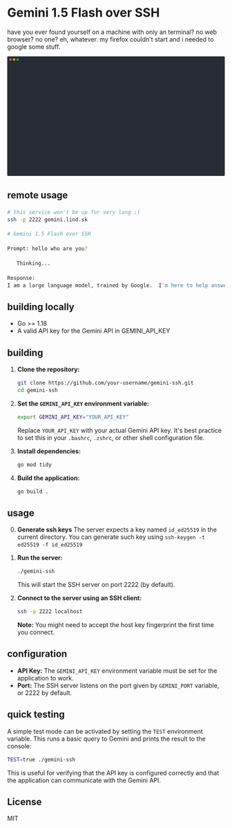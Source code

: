 # Gemini 1.5 Flash over SSH

have you ever found yourself on a machine with only an terminal? no web browser?
no one? eh, whatever. my firefox couldn't start and i needed to google some stuff.

![](./demo.svg)

## remote usage

```bash
# this service won't be up for very long ;)
ssh -p 2222 gemini.lind.sk

# Gemini 1.5 Flash over SSH

Prompt: hello who are you?

   Thinking...

Response:
I am a large language model, trained by Google.  I'm here to help answe
```
## building locally

*   Go >= 1.18
*   A valid API key for the Gemini API in GEMINI_API_KEY

## building

1.  **Clone the repository:**

    ```bash
    git clone https://github.com/your-username/gemini-ssh.git
    cd gemini-ssh
    ```

2.  **Set the `GEMINI_API_KEY` environment variable:**

    ```bash
    export GEMINI_API_KEY="YOUR_API_KEY"
    ```

    Replace `YOUR_API_KEY` with your actual Gemini API key.  It's best practice to set this in your `.bashrc`, `.zshrc`, or other shell configuration file.

3.  **Install dependencies:**

    ```bash
    go mod tidy
    ```

4.  **Build the application:**

    ```bash
    go build .
    ```

## usage

0. **Generate ssh keys**
    The server expects a key named `id_ed25519` in the current directory. You can generate such key using `ssh-keygen -t ed25519 -f id_ed25519`

1.  **Run the server:**

    ```bash
    ./gemini-ssh
    ```

    This will start the SSH server on port 2222 (by default).

2.  **Connect to the server using an SSH client:**

    ```bash
    ssh -p 2222 localhost
    ```

    **Note:** You might need to accept the host key fingerprint the first time you connect.

## configuration

*   **API Key:** The `GEMINI_API_KEY` environment variable must be set for the application to work.
*   **Port:** The SSH server listens on the port given by `GEMINI_PORT` variable, or 2222 by default.

## quick testing

A simple test mode can be activated by setting the `TEST` environment variable. This runs a basic query to Gemini and prints the result to the console:

```bash
TEST=true ./gemini-ssh
```

This is useful for verifying that the API key is configured correctly and that the application can communicate with the Gemini API.

## License

MIT

